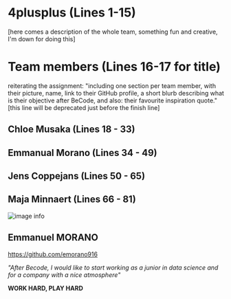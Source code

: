 # 4plusplus (Lines 1-15)

[here comes a description of the whole team, something fun and creative, I'm down for doing this] 

# Team members (Lines 16-17 for title)

reiterating the assignment: "including one section per team member, with their picture, name, link to their GitHub profile, a short blurb describing what is their objective after BeCode, and also: their favourite inspiration quote." [this line will be deprecated just before the finish line]

## Chloe Musaka (Lines 18 - 33)

## Emmanual Morano (Lines 34 - 49)

## Jens Coppejans (Lines 50 - 65)

## Maja Minnaert (Lines 66 - 81)


















![image info](./pictures/Photo1light.jpg=250x)

## **Emmanuel MORANO**

https://github.com/emorano916 

*"After Becode, I would like to start working as a junior in data science and for a company with a nice atmosphere"*

**WORK HARD, PLAY HARD**